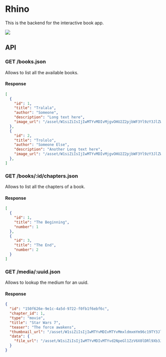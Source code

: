 # Rhino

This is the backend for the interactive book app.

![](http://memeblender.com/wp-content/uploads/2014/04/funny-memes-real-unicorns-have-curves.jpg)


## API

### GET /books.json

Allows to list all the available books.

#### Response

```json
[
  {
    "id": 1,
    "title": "Tralala",
    "author": "Someone",
    "description": "Long text here",
    "image_url": "/asset/W1siZiIsIjIwMTYvMDIvMjgvOHU2Z2pjbWF3Yl9zY3JlZW5jYXB0dXJlX3d0YWdfaW52b2ljZXJfZGV2X2Rvc3NpZXJzXzdfMTQ1MzIxNjc1MzI3My5wbmciXV0?sha=2c42f86d778c3bc4"
  },
  {
    "id": 2,
    "title": "Trololo",
    "author": "Someone Else",
    "description": "Another Long text here",
    "image_url": "/asset/W1siZiIsIjIwMTYvMDIvMjgvOHU2Z2pjbWF3Yl9zY3JlZW5jYXB0dXJlX3d0YWdfaW52b2ljZXJfZGV2X2Rvc3NpZXJzXzdfMTQ1MzIxNjc1MzI3My5wbmciXV0?sha=2c42f86d778c3bc4"
  },
]
```

### GET /books/:id/chapters.json

Allows to list all the chapters of a book.

#### Response

```json
[
  {
    "id": 1,
    "title": "The Beginning",
    "number": 1
  },
  {
    "id": 3,
    "title": "The End",
    "number": 2
  }
]
```

### GET /media/:uuid.json

Allows to lookup the medium for an uuid.

#### Response

```json
{
  "id": "150f626e-9e1c-4a5d-9722-f0fb1f6ebf6c",
  "chapter_id": 1,
  "type": "movie",
  "title": "Star Wars 7",
  "teaser": "The force awakens",
  "thumbnail_url": "/asset/W1siZiIsIjIwMTYvMDIvMTYvMmxldmxmYm96c19TY3JlZW5zaG90XzIwMTZfMDJfMTZfMTMuMzcuMjgucG5nIl1d?sha=aa7182acf9168d76",
  "data": {
    "file_url": "/asset/W1siZiIsIjIwMTYvMDIvMTYvd2NpeGl1ZzV6X0lDRl9Xb3JzaGlwX1RhZ191bmRfTmFjaHQubXA0Il1d?sha=3852198f753ca9e8"
  }
}
```
